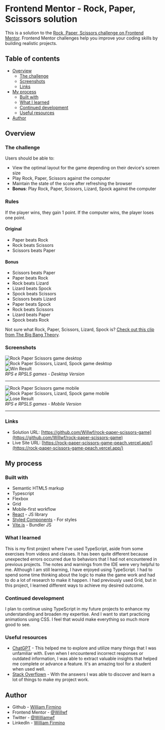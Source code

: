 # Frontend Mentor - Rock, Paper, Scissors solution

This is a solution to the [Rock, Paper, Scissors challenge on Frontend Mentor](https://www.frontendmentor.io/challenges/rock-paper-scissors-game-pTgwgvgH). Frontend Mentor challenges help you improve your coding skills by building realistic projects.

## Table of contents

- [Overview](#overview)
  - [The challenge](#the-challenge)
  - [Screenshots](#screenshots)
  - [Links](#links)
- [My process](#my-process)
  - [Built with](#built-with)
  - [What I learned](#what-i-learned)
  - [Continued development](#continued-development)
  - [Useful resources](#useful-resources)
- [Author](#author)

## Overview

### The challenge

Users should be able to:

- View the optimal layout for the game depending on their device's screen size
- Play Rock, Paper, Scissors against the computer
- Maintain the state of the score after refreshing the browser
- **Bonus**: Play Rock, Paper, Scissors, Lizard, Spock against the computer

### Rules

If the player wins, they gain 1 point. If the computer wins, the player loses one point.

#### Original

- Paper beats Rock
- Rock beats Scissors
- Scissors beats Paper

#### Bonus

- Scissors beats Paper
- Paper beats Rock
- Rock beats Lizard
- Lizard beats Spock
- Spock beats Scissors
- Scissors beats Lizard
- Paper beats Spock
- Rock beats Scissors
- Lizard beats Paper
- Spock beats Rock

Not sure what Rock, Paper, Scissors, Lizard, Spock is? [Check out this clip from The Big Bang Theory](https://www.youtube.com/watch?v=iSHPVCBsnLw).

### Screenshots

![Rock Paper Scissors game desktop](./public/desktop1.png "Rock Paper Scissors game desktop")
![Rock Paper Scissors, Lizard, Spock game desktop](./public/desktop2.png "Rock Paper Scissors, Lizard, Spock game desktop")  
![Win Result](./public/desktop4.png "Win Result")  
_RPS e RPSLS games - Desktop Version_

---

![Rock Paper Scissors game mobile](./public/mobile1.png "Rock Paper Scissors game mobile")
![Rock Paper Scissors, Lizard, Spock game mobile](./public/mobile2.png "Rock Paper Scissors, Lizard, Spock game mobile")  
![Lose Result](./public/mobile5.png "Lose Result")  
_RPS e RPSLS games - Mobile Version_

---

### Links

- Solution URL: [https://github.com/Willwf/rock-paper-scissors-game](https://github.com/Willwf/rock-paper-scissors-game)
- Live Site URL: [https://rock-paper-scissors-game-peach.vercel.app/](https://rock-paper-scissors-game-peach.vercel.app/)

## My process

### Built with

- Semantic HTML5 markup
- Typescript
- Flexbox
- Grid
- Mobile-first workflow
- [React](https://reactjs.org/) - JS library
- [Styled Components](https://styled-components.com/) - For styles
- [Vite.js](https://vitejs.dev/) - Bundler JS

### What I learned

This is my first project where I've used TypeScript, aside from some exercises from videos and classes. It has been quite different because unexpected errors occurred due to behaviors that I had not encountered in previous projects. The notes and warnings from the IDE were very helpful to me. Although I am still learning, I have enjoyed using TypeScript. I had to spend some time thinking about the logic to make the game work and had to do a lot of research to make it happen. I had previously used Grid, but in this project, I learned different ways to achieve my desired outcome.

### Continued development

I plan to continue using TypeScript in my future projects to enhance my understanding and broaden my expertise. And I want to start practicing animations using CSS. I feel that would make everything so much more good to see.

### Useful resources

- [ChatGPT](https://openai.com/blog/chatgpt/) - This helped me to explore and utilize many things that I was unfamiliar with. Even when I encountered incorrect responses or outdated information, I was able to extract valuable insights that helped me complete or advance a feature. It's an amazing tool for a student when used well.
- [Stack Overflown](https://stackoverflow.com/) - With the answers I was able to discover and learn a lot of things to make my project work.

## Author

- Github - [William Firmino](https://github.com/Willwf)
- Frontend Mentor - [@Willwf](https://www.frontendmentor.io/profile/Willwf)
- Twitter - [@Williamwf](https://www.twitter.com/Williamwf)
- LinkedIn - [William Firmino](https://www.linkedin.com/in/williamfirmino/)
